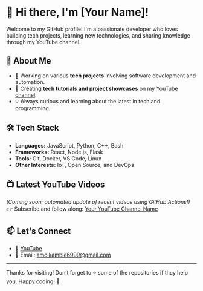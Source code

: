 # 👋 Hi there, I'm [Your Name]!

Welcome to my GitHub profile! I'm a passionate developer who loves building tech projects, learning new technologies, and sharing knowledge through my YouTube channel.

## 🚀 About Me

- 🔧 Working on various **tech projects** involving software development and automation.
- 🎥 Creating **tech tutorials and project showcases** on my [YouTube channel](https://youtube.com/yourchannel).
- 💡 Always curious and learning about the latest in tech and programming.

## 🛠️ Tech Stack

- **Languages:** JavaScript, Python, C++, Bash
- **Frameworks:** React, Node.js, Flask
- **Tools:** Git, Docker, VS Code, Linux
- **Other Interests:** IoT, Open Source, and DevOps

## 📺 Latest YouTube Videos

*(Coming soon: automated update of recent videos using GitHub Actions!)*  
👉 Subscribe and follow along: [Your YouTube Channel Name](https://youtube.com/yourchannel)

## 📫 Let's Connect

- 🧠 [YouTube](https://www.youtube.com/@webvibedesign1)
- 📩 Email: amolkamble6999@gmail.com

---

Thanks for visiting! Don’t forget to ⭐ some of the repositories if they help you. Happy coding! 🚀
